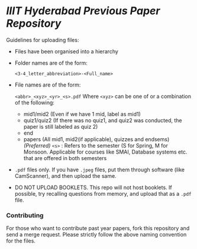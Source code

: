 # _IIIT Hyderabad Previous Paper Repository_

Guidelines for uploading files:

* Files have been organised into a hierarchy
* Folder names are of the form:

    ```<3-4_letter_abbreviation>-<Full_name>```
* File names are of the form:

    ```<abbr>_<xyz>_<yr>_<s>.pdf```
    Where `<xyz>` can be one of or a combination of the following:

    * mid1/mid2 (Even if we have 1 mid, label as mid1)
    * quiz1/quiz2 (If there was no quiz1, and quiz2 was conducted, the paper is still labeled as quiz 2)
    * end
    * papers (All mid1, mid2(if applicable), quizzes and endsems) _(Preferred)_
    `<s>` : Refers to the semester (S for Spring, M for Monsoon. Applicable for courses like SMAI, Database systems etc. that are offered in both semesters
* `.pdf` files only. If you have `.jpeg` files, put them through software (like CamScanner), and then upload the same.

* DO NOT UPLOAD BOOKLETS. This repo will not host booklets. If possible, try recalling questions from memory, and upload that as a `.pdf` file.

### Contributing

For those who want to contribute past year papers, fork this repository and send a merge request. Please strictly follow the above naming convention for the files.

